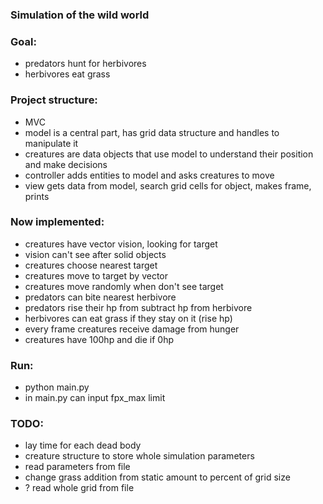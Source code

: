 ### Simulation of the wild world
### Goal:
- predators hunt for herbivores<br>
- herbivores eat grass

### Project structure:
- MVC
- model is a central part, has grid data structure and handles to manipulate it
- creatures are data objects that use model to understand their position and make decisions
- controller adds entities to model and asks creatures to move
- view gets data from model, search grid cells for object, makes frame, prints

### Now implemented:
- creatures have vector vision, looking for target
- vision can't see after solid objects
- creatures choose nearest target
- creatures move to target by vector
- creatures move randomly when don't see target
- predators can bite nearest herbivore
- predators rise their hp from subtract hp from herbivore
- herbivores can eat grass if they stay on it (rise hp)
- every frame creatures receive damage from hunger
- creatures have 100hp and die if 0hp

### Run:
- python main.py
- in main.py can input fpx_max limit

### TODO:
- lay time for each dead body
- creature structure to store whole simulation parameters
- read parameters from file
- change grass addition from static amount to percent of grid size
- ? read whole grid from file
